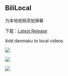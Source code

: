 BiliLocal
---
为本地视频添加弹幕

下载：[Latest Release](https://github.com/Ayx03/BiliLocal/releases/latest)

Add danmaku to local videos

![](res/00.jpg)

![](res/01.jpg)

![](res/02.jpg)
